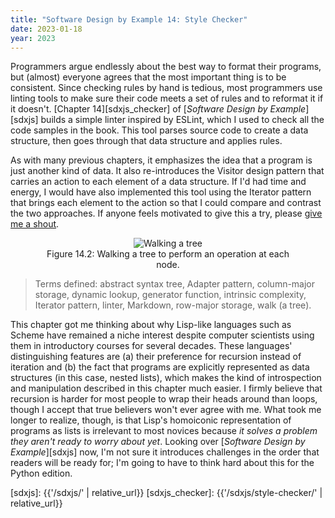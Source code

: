 ```yaml
---
title: "Software Design by Example 14: Style Checker"
date: 2023-01-18
year: 2023
---
```


Programmers argue endlessly about the best way to format their programs,
but (almost) everyone agrees that the most important thing is to be consistent.
Since checking rules by hand is tedious,
most programmers use linting tools to make sure their code meets a set of rules
and to reformat it if it doesn't.
[Chapter 14][sdxjs_checker] of [*Software Design by Example*][sdxjs]
builds a simple linter inspired by ESLint,
which I used to check all the code samples in the book.
This tool parses source code to create a data structure,
then goes through that data structure and applies rules.

As with many previous chapters,
it emphasizes the idea that a program is just another kind of data.
It also re-introduces the Visitor design pattern
that carries an action to each element of a data structure.
If I'd had time and energy,
I would have also implemented this tool using the Iterator pattern
that brings each element to the action
so that I could compare and contrast the two approaches.
If anyone feels motivated to give this a try,
please [give me a shout][email].

<figure id="style-checker-walk-tree" class="figure-here" align="center">
  <img src="{{'/sdxjs/style-checker/walk-tree.svg' | relative_url}}" alt="Walking a tree"/>
  <figcaption>Figure 14.2: Walking a tree to perform an operation at each node.</figcaption>
</figure>

> Terms defined: abstract syntax tree, Adapter pattern, column-major storage, dynamic lookup, generator function, intrinsic complexity, Iterator pattern, linter, Markdown, row-major storage, walk (a tree).

This chapter got me thinking about why Lisp-like languages such as Scheme have remained a niche interest
despite computer scientists using them in introductory courses for several decades.
These languages' distinguishing features are (a) their preference for recursion instead of iteration
and (b) the fact that programs are explicitly represented as data structures (in this case, nested lists),
which makes the kind of introspection and manipulation described in this chapter much easier.
I firmly believe that recursion is harder for most people to wrap their heads around than loops,
though I accept that true believers won't ever agree with me.
What took me longer to realize,
though,
is that Lisp's homoiconic representation of programs as lists is irrelevant to most novices
because *it solves a problem they aren't ready to worry about yet*.
Looking over [*Software Design by Example*][sdxjs] now,
I'm not sure it introduces challenges in the order that readers will be ready for;
I'm going to have to think hard about this for the Python edition.

[email]: mailto:gvwilson@third-bit.com
[sdxjs]: {{'/sdxjs/' | relative_url}}
[sdxjs_checker]: {{'/sdxjs/style-checker/' | relative_url}}
